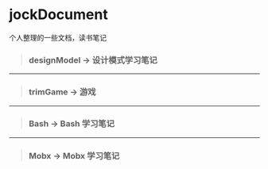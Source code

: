 # jockDocument
个人整理的一些文档，读书笔记


>### designModel -> 设计模式学习笔记

***
>### trimGame -> 游戏

***

>### Bash -> Bash 学习笔记

***

>### Mobx -> Mobx 学习笔记


